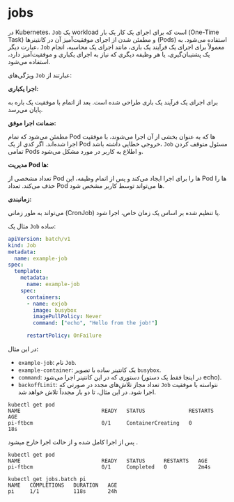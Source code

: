 # jobs
در Kubernetes، `Job` یک workload است که برای اجرای یک کار یک بار (One-Time Task) و مطمئن شدن از اجرای موفقیت‌آمیز آن در کانتینرها (Pods) استفاده می‌شود. به عبارت دیگر، `Job` معمولاً برای اجرای یک فرآیند یک باری، مانند اجرای یک محاسبه، انجام یک پشتیبان‌گیری، یا هر وظیفه دیگری که نیاز به اجرای یکباری و موفقیت‌آمیز دارد، استفاده می‌شود.

ویژگی‌های `Job` عبارتند از:

**اجرا یکباری:**

برای اجرای یک فرآیند یک باری طراحی شده است. بعد از اتمام با موفقیت یک باره به پایان می‌رسد.

**ضمانت اجرا موفق:**

مطمئن می‌شود که تمام Pod ها که به عنوان بخشی از آن اجرا می‌شوند، با موفقیت اجرا شده‌اند. اگر کدی از یک Pod خروجی خطایی داشته باشد، `Job` مسئول متوقف کردن تمامی Pods و اطلاع به کاربر در مورد مشکل می‌شود.

**مدیریت Pod ها:**

تعداد مشخصی از Pod ها را برای اجرا ایجاد می‌کند و پس از اتمام وظیفه، این Pod ها را حذف می‌کند. تعداد Pod ها می‌تواند توسط کاربر مشخص شود.

**زمانبندی:**

می‌تواند به طور زمانی (CronJob) یا تنظیم شده بر اساس یک زمان خاص، اجرا شود.


مثال یک `Job` ساده:

```yaml
apiVersion: batch/v1
kind: Job
metadata:
  name: example-job
spec:
  template:
    metadata:
      name: example-job
    spec:
      containers:
      - name: exjob
        image: busybox
        imagePullPolicy: Never
        command: ["echo", "Hello from the job!"]

      restartPolicy: OnFailure

```

در این مثال:

- `example-job`: نام `Job`.
- `example-container`: یک کانتینر ساده با تصویر `busybox`.
- `command`: دستوری که در این کانتینر اجرا می‌شود (در اینجا فقط یک دستور echo).
- `backoffLimit`: تعداد مجاز تلاش‌های مجدد در صورتی که `Job` نتواسته با موفقیت اجرا شود. در این مثال، تا دو بار مجدداً تلاش خواهد شد.

```
kubectl get pod                                                                                                                                      
NAME                          READY   STATUS              RESTARTS   AGE
pi-ftbcm                      0/1     ContainerCreating   0          18s
```
پس از اجرا کامل شده و از حالت اجرا خارج میشود .
```
kubectl get pod                                                                                                                                      
NAME                          READY   STATUS      RESTARTS   AGE
pi-ftbcm                      0/1     Completed   0          2m4s
```
```
kubectl get jobs.batch pi
NAME   COMPLETIONS   DURATION   AGE
pi     1/1           118s       24h
```
